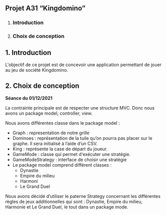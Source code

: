 
## Projet A31 “Kingdomino”



1.  ### Introduction
2.  ### Choix de conception


## 1.  Introduction

L'objectif de ce projet est de concevoir une application permettant de jouer au jeu de société Kingdomino.

## 2. Choix de conception

**Séance du 01/12/2021**

La contrainte principale est de respecter une structure MVC. Donc nous avons un package model, controller, view.

Nous avons différentes classe dans le package model :

-   Graph : representation de notre grille
-   Dominoes : représentation de la tuile qu’on pourra pas placer sur le graphe. Il sera initialisé à l’aide d’un CSV.
-   King : représente la case de départ du joueur.
-   GameMode : classe qui permet d'exécuter une stratégie.
-   GameModeStrategy : interface de choisir une stratégie
-   Le package model comprend différent classes :
    -   Dynastie
    -   Empire du milieu
    -   Harmoni
    -   Le Grand Duel

Nous avons décidé d’utiliser le paterne Strategy concernant les différentes règles de jeux additionnelles qui sont : Dynastie, Empire du milieu, Harmonie et Le Grand Duel, le tout dans un package mode.